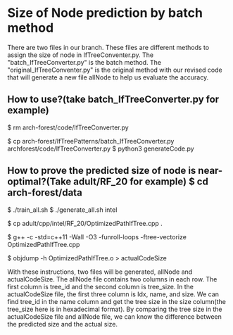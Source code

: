 # Size of Node prediction by batch method  

There are two files in our branch. These files are different methods to assign the size of node in IfTreeConventer.py. The "batch_IfTreeConverter.py" is the batch method. The "original_IfTreeConventer.py" is the original method with our revised code that will generate a new file allNode to help us evaluate the accuracy.  

## How to use?(take batch_IfTreeConverter.py for example) 

$ rm arch-forest/code/IfTreeConverter.py  

$ cp arch-forest/IfTreePatterns/batch_IfTreeConverter.py archforest/code/IfTreeConverter.py $ python3 generateCode.py <dataSetName> <architecture>  

## How to prove the predicted size of node is near-optimal?(Take adult/RF_20 for example) $ cd arch-forest/data  

$ ./train_all.sh $ ./generate_all.sh intel  

$ cp adult/cpp/intel/RF_20/OptimizedPathIfTree.cpp .  

$ g++ -c -std=c++11 -Wall -O3 -funroll-loops -ftree-vectorize OptimizedPathIfTree.cpp  

$ objdump -h OptimizedPathIfTree.o > actualCodeSize  

With these instructions, two files will be generated, allNode and actualCodeSize. The allNode file contains two columns in each row. The first column is tree_id and the second column is tree_size. In the actualCodeSize file, the first three column is Idx, name, and size. We can find tree_id in the name column and get the tree size in the size column(the tree_size here is in hexadecimal format). By comparing the tree size in the actualCodeSize file and allNode file, we can know the difference between the predicted size and the actual size. 
